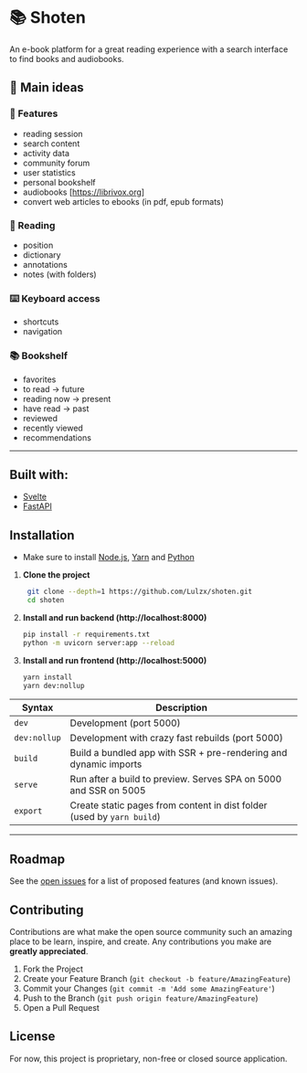 # 📚 Shoten

An e-book platform for a great reading experience with a search interface to find books and audiobooks.


## 💭 Main ideas

### 🤩 Features

- reading session
- search content
- activity data
- community forum
- user statistics
- personal bookshelf
- audiobooks [https://librivox.org]
- convert web articles to ebooks (in pdf, epub formats)

### 🧐 Reading

- position
- dictionary
- annotations
- notes (with folders)

### ⌨️ Keyboard access

- shortcuts 
- navigation

### 📚 Bookshelf

- favorites
- to read -> future
- reading now -> present
- have read -> past
- reviewed
- recently viewed
- recommendations

---

## Built with:

- [Svelte](http://svelte.dev/)
- [FastAPI](https://fastapi.tiangolo.com/)


## Installation

- Make sure to install [Node.js](https://nodejs.org/en/download/), [Yarn](https://yarnpkg.com/getting-started/install) and [Python](https://www.python.org/downloads/)

1. **Clone the project**

   ```sh
    git clone --depth=1 https://github.com/Lulzx/shoten.git
    cd shoten
   ```

2. **Install and run backend (http://localhost:8000)**

    ```sh
    pip install -r requirements.txt
    python -m uvicorn server:app --reload
    ```

3. **Install and run frontend (http://localhost:5000)**

    ```sh
    yarn install
    yarn dev:nollup
    ```


| Syntax           | Description                                                                       |
|------------------|-----------------------------------------------------------------------------------|
| `dev`            | Development (port 5000)                                                           |
| `dev:nollup`     | Development with crazy fast rebuilds (port 5000)                                  |
| `build`          | Build a bundled app with SSR + pre-rendering and dynamic imports                   |
| `serve`          | Run after a build to preview. Serves SPA on 5000 and SSR on 5005                  |
| `export`         | Create static pages from content in dist folder (used by `yarn build`)            |

---

## Roadmap

See the [open issues](https://github.com/lulzx/shoten/issues) for a list of proposed features (and known issues).

## Contributing

Contributions are what make the open source community such an amazing place to be learn, inspire, and create. Any contributions you make are **greatly appreciated**.

1. Fork the Project
2. Create your Feature Branch (`git checkout -b feature/AmazingFeature`)
3. Commit your Changes (`git commit -m 'Add some AmazingFeature'`)
4. Push to the Branch (`git push origin feature/AmazingFeature`)
5. Open a Pull Request

## License

For now, this project is proprietary, non-free or closed source application.
